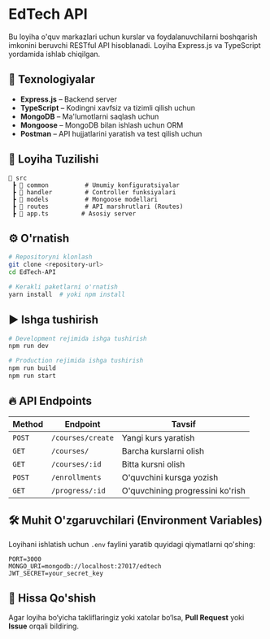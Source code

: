 # EdTech API

Bu loyiha o'quv markazlari uchun kurslar va foydalanuvchilarni boshqarish imkonini beruvchi RESTful API hisoblanadi. Loyiha Express.js va TypeScript yordamida ishlab chiqilgan.

## 🚀 Texnologiyalar
- **Express.js** – Backend server
- **TypeScript** – Kodingni xavfsiz va tizimli qilish uchun
- **MongoDB** – Ma'lumotlarni saqlash uchun
- **Mongoose** – MongoDB bilan ishlash uchun ORM
- **Postman** – API hujjatlarini yaratish va test qilish uchun

## 📂 Loyiha Tuzilishi
```
📁 src
 ┣ 📂 common          # Umumiy konfiguratsiyalar
 ┣ 📂 handler         # Controller funksiyalari
 ┣ 📂 models          # Mongoose modellari
 ┣ 📂 routes          # API marshrutlari (Routes)
 ┣ 📜 app.ts         # Asosiy server
```

## ⚙️ O'rnatish

```bash
# Repositoryni klonlash
git clone <repository-url>
cd EdTech-API

# Kerakli paketlarni o'rnatish
yarn install  # yoki npm install
```

## ▶️ Ishga tushirish

```bash
# Development rejimida ishga tushirish
npm run dev

# Production rejimida ishga tushirish
npm run build
npm run start
```

## 🔥 API Endpoints

| Method | Endpoint           | Tavsif |
|--------|--------------------|--------|
| `POST` | `/courses/create`  | Yangi kurs yaratish |
| `GET`  | `/courses/`        | Barcha kurslarni olish |
| `GET`  | `/courses/:id`     | Bitta kursni olish |
| `POST` | `/enrollments`     | O'quvchini kursga yozish |
| `GET`  | `/progress/:id`    | O'quvchining progressini ko'rish |


## 🛠 Muhit O'zgaruvchilari (Environment Variables)

Loyihani ishlatish uchun `.env` faylini yaratib quyidagi qiymatlarni qo'shing:

```
PORT=3000
MONGO_URI=mongodb://localhost:27017/edtech
JWT_SECRET=your_secret_key
```

## 🤝 Hissa Qo'shish
Agar loyiha bo‘yicha takliflaringiz yoki xatolar bo‘lsa, **Pull Request** yoki **Issue** orqali bildiring.



